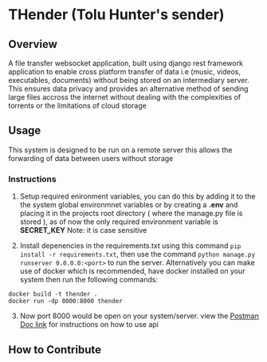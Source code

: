 # THender (Tolu Hunter's sender)

## Overview
A file transfer websocket application, built using django rest framework application to enable cross platform transfer of data i.e (music, videos, executables, documents) without being stored on an intermediary server. This ensures data privacy and provides an alternative method of sending large files accross the internet without dealing with the complexities of torrents or the limitations of cloud storage

## Usage

This system is designed to be run on a remote server this allows the forwarding of data between users without storage

### Instructions

1. Setup required enironment variables, you can do this by adding it to the the system global environmnet variables or by creating a **.env** and placing it in the projects root directory ( where the manage.py file is stored ), as of now the only required environment variable is **SECRET_KEY** Note: it is case sensitive

2. Install depenencies in the requirements.txt using this command `pip install -r requirements.txt`, then use the command `python manage.py runserver 0.0.0.0:<port>` to run the server. Alternatively you can make use of docker which is recommended, have docker installed on your system then run the following commands:

```
docker build -t thender .
docker run -dp 8000:8000 thender
```

3. Now port 8000 would be open on your system/server. view the [Postman Doc link](https://documenter.getpostman.com/view/24863856/2s93CRMCMc) for instructions on how to use api

## How to Contribute 

